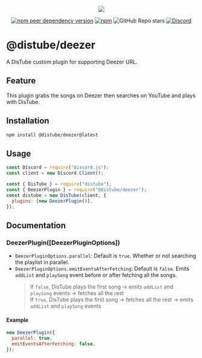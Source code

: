<div align="center">
  <p>
    <a href="https://nodei.co/npm/@distube/deezer"><img src="https://nodei.co/npm/@distube/deezer.png?downloads=true&downloadRank=true&stars=true"></a>
  </p>
  <p>
    <a href="https://nodei.co/npm/distube"><img alt="npm peer dependency version" src="https://img.shields.io/npm/dependency-version/@distube/deezer/peer/distube?style=flat-square"></a>
    <a href="https://nodei.co/npm/distube"><img alt="npm" src="https://img.shields.io/npm/dt/@distube/deezer?logo=npm&style=flat-square"></a>
    <img alt="GitHub Repo stars" src="https://img.shields.io/github/stars/distubejs/deezer?logo=github&logoColor=white&style=flat-square">
    <a href="https://discord.gg/feaDd9h"><img alt="Discord" src="https://img.shields.io/discord/732254550689316914?logo=discord&logoColor=white&style=flat-square"></a>
  </p>
</div>

# @distube/deezer

A DisTube custom plugin for supporting Deezer URL.

## Feature

This plugin grabs the songs on Deezer then searches on YouTube and plays with DisTube.

## Installation

```sh
npm install @distube/deezer@latest
```

## Usage

```js
const Discord = require("discord.js");
const client = new Discord.Client();

const { DisTube } = require("distube");
const { DeezerPlugin } = require("@distube/deezer");
const distube = new DisTube(client, {
  plugins: [new DeezerPlugin()],
});
```

## Documentation

### DeezerPlugin([DeezerPluginOptions])

- `DeezerPluginOptions.parallel`: Default is `true`. Whether or not searching the playlist in parallel.
- `DeezerPluginOptions.emitEventsAfterFetching`: Default is `false`. Emits `addList` and `playSong` event before or after fetching all the songs.
  > If `false`, DisTube plays the first song -> emits `addList` and `playSong` events -> fetches all the rest\
  > If `true`, DisTube plays the first song -> fetches all the rest -> emits `addList` and `playSong` events

#### Example

```js
new DeezerPlugin({
  parallel: true,
  emitEventsAfterFetching: false,
});
```
